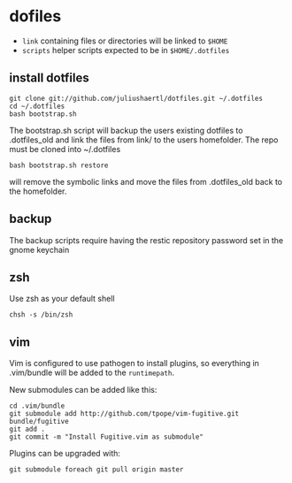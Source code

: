 # dofiles

- `link` containing files or directories will be linked to `$HOME`
- `scripts` helper scripts expected to be in `$HOME/.dotfiles`

## install dotfiles

    git clone git://github.com/juliushaertl/dotfiles.git ~/.dotfiles
    cd ~/.dotfiles
    bash bootstrap.sh

The bootstrap.sh script will backup the users existing dotfiles to .dotfiles_old
and link the files from link/ to the users homefolder. The repo must be cloned
into ~/.dotfiles

    bash bootstrap.sh restore

will remove the symbolic links and move the files from .dotfiles_old back to the
homefolder.

## backup

The backup scripts require having the restic repository password set in the gnome keychain

## zsh

Use zsh as your default shell

    chsh -s /bin/zsh

## vim

Vim is configured to use pathogen to install plugins, so everything in
.vim/bundle will be added to the `runtimepath`. 

New submodules can be added like this:

    cd .vim/bundle
    git submodule add http://github.com/tpope/vim-fugitive.git bundle/fugitive
    git add .
    git commit -m "Install Fugitive.vim as submodule"

Plugins can be upgraded with:

    git submodule foreach git pull origin master
